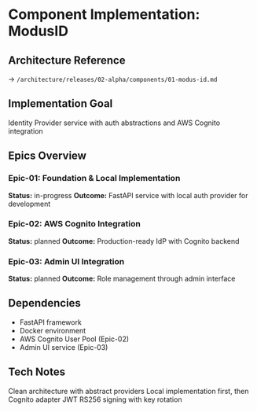 # Component Implementation: ModusID

## Architecture Reference
→ `/architecture/releases/02-alpha/components/01-modus-id.md`

## Implementation Goal
Identity Provider service with auth abstractions and AWS Cognito integration

## Epics Overview

### Epic-01: Foundation & Local Implementation
**Status:** in-progress
**Outcome:** FastAPI service with local auth provider for development

### Epic-02: AWS Cognito Integration
**Status:** planned
**Outcome:** Production-ready IdP with Cognito backend

### Epic-03: Admin UI Integration
**Status:** planned
**Outcome:** Role management through admin interface

## Dependencies
- FastAPI framework
- Docker environment
- AWS Cognito User Pool (Epic-02)
- Admin UI service (Epic-03)

## Tech Notes
Clean architecture with abstract providers
Local implementation first, then Cognito adapter
JWT RS256 signing with key rotation